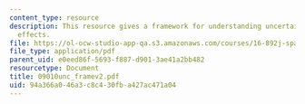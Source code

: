 ```yaml
---
content_type: resource
description: This resource gives a framework for understanding uncertainty and its
  effects.
file: https://ol-ocw-studio-app-qa.s3.amazonaws.com/courses/16-892j-space-system-architecture-and-design-fall-2004/94a366a046a3c8c430fba427ac471a04_09010unc_framev2.pdf
file_type: application/pdf
parent_uid: e0eed86f-5693-f887-d901-3ae41a2bb482
resourcetype: Document
title: 09010unc_framev2.pdf
uid: 94a366a0-46a3-c8c4-30fb-a427ac471a04
---
```

